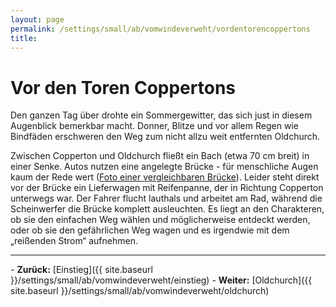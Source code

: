 ```yaml
---
layout: page
permalink: /settings/small/ab/vomwindeverweht/vordentorencoppertons
title: 
---
```


# Vor den Toren Coppertons

Den ganzen Tag über drohte ein Sommergewitter, das sich just in diesem Augenblick bemerkbar macht. Donner, Blitze und vor allem Regen wie Bindfäden erschweren den Weg zum nicht allzu weit entfernten Oldchurch.

Zwischen Copperton und Oldchurch fließt ein Bach (etwa 70 cm breit) in einer Senke. Autos nutzen eine angelegte Brücke - für menschliche Augen kaum der Rede wert ([Foto einer vergleichbaren Brücke](http://commons.wikimedia.org/wiki/File:Kemnitz_Hansh%C3%A4ger-Bach_Br%C3%BCcke_August-2009_SL273302.JPG)). Leider steht direkt vor der Brücke ein Lieferwagen mit Reifenpanne, der in Richtung Copperton unterwegs war. Der Fahrer flucht lauthals und arbeitet am Rad, während die Scheinwerfer die Brücke komplett ausleuchten. Es liegt an den Charakteren, ob sie den einfachen Weg wählen und möglicherweise entdeckt werden, oder ob sie den gefährlichen Weg wagen und es irgendwie mit dem &bdquo;reißenden Strom&ldquo; aufnehmen.


<hr/>
- <strong>Zurück:</strong> [Einstieg]({{ site.baseurl }}/settings/small/ab/vomwindeverweht/einstieg)
- <strong>Weiter:</strong> [Oldchurch]({{ site.baseurl }}/settings/small/ab/vomwindeverweht/oldchurch)

